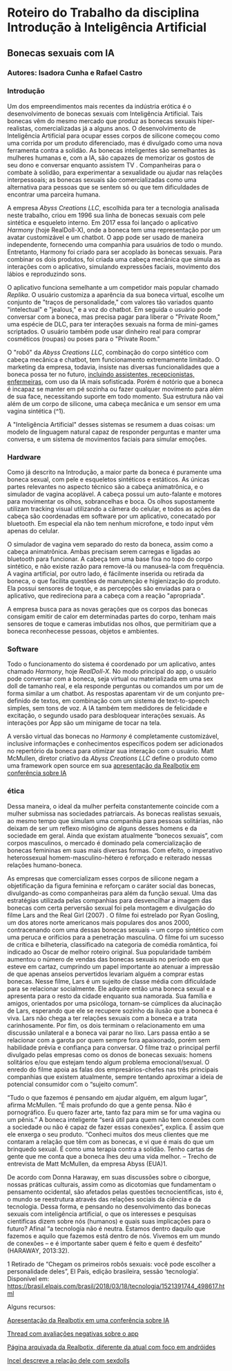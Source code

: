 # Roteiro do Trabalho da disciplina Introdução à Inteligência Artificial

## Bonecas sexuais com IA

### Autores: Isadora Cunha e Rafael Castro

### Introdução 

Um dos empreendimentos mais recentes da indústria erótica é o desenvolvimento de bonecas sexuais com Inteligência Artificial. Tais bonecas vêm do mesmo mercado que produz as bonecas sexuais hiper-realistas, comercializadas já a alguns anos. O desenvolvimento de Inteligência Artificial para ocupar esses corpos de silicone começou como uma corrida por um produto diferenciado, mas é divulgado como uma nova ferramenta contra a solidão. As bonecas inteligentes são semelhantes às mulheres humanas e, com a IA, são capazes de memorizar os gostos de seu dono e conversar enquanto assistem TV . Companheiras para o combate à solidão, para experimentar a sexualidade ou ajudar nas relações interpessoais; as bonecas sexuais são comercializadas como uma alternativa para pessoas que se sentem só ou que tem dificuldades de encontrar uma parceira humana. 

A empresa <em>Abyss Creations LLC</em>, escolhida para ter a tecnologia analisada neste trabalho, criou em 1996 sua linha de bonecas sexuais com pele sintética e esqueleto interno. Em 2017 essa foi lançado o aplicativo <em>Harmony</em> (hoje RealDoll-X), onde a boneca tem uma representação por um avatar customizável e um chatbot. O app pode ser usado de maneira independente, fornecendo uma companhia para usuários de todo o mundo. Entretanto, Harmony foi criado para ser acoplado às bonecas sexuais. Para combinar os dois produtos, foi criada uma cabeça mecânica que simula as interações com o aplicativo, simulando expressões faciais, movimento dos lábios e reproduzindo sons.

O aplicativo funciona semelhante a um competidor mais popular chamado <em>Replika</em>. O usuário customiza a aparência da sua boneca virtual, escolhe um conjunto de "traços de personalidade," com valores tão variados quanto "intelectual" e "jealous," e a voz do chatbot. Em seguida o usuário pode conversar com a boneca, mas precisa pagar para liberar o "Private Room," uma espécie de DLC, para ter interações sexuais na forma de mini-games scriptados. O usuário também pode usar dinheiro real para comprar cosméticos (roupas) ou poses para o "Private Room."

O "robô" da <em>Abyss Creations LLC</em>, combinação do corpo sintético com cabeça mecânica e chatbot, tem funcionamento extremamente limitado. O marketing da empresa, todavia, insiste nas diversas funcionalidades que a boneca possa ter no futuro, [incluindo assistentes, recepcionistas, enfermeiras](https://yewtu.be/watch?v=pC4Jjjoohl8), com uso da IA mais sofisticada. Porém é notório que a boneca é incapaz se manter em pé sozinha ou fazer qualquer movimento para além de sua face, necessitando suporte em todo momento. Sua estrutura não vai além de um corpo de silicone, uma cabeça mecânica e um sensor em uma vagina sintética (^1). 

A "Inteligência Artificial" desses sistemas se resumem a duas coisas: um modelo de linguagem natural capaz de responder perguntas e manter uma conversa, e um sistema de movimentos faciais para simular emoções.

[^1]: Ignorando por um segundo a pressuposição que os mesmos recursos, técnicas e tecnologias para criar uma bonecas sexual seriam ideiais para também criar robôs que servem uma função na sociedade (por exemplo, porque uma enfermeira robótica precisaria de "pele realística ao toque"?

### Hardware

Como já descrito na Introdução, a maior parte da boneca é puramente uma boneca sexual, com pele e esqueletos sintéticos e estáticos. As únicas partes relevantes no aspecto técnico são a cabeça animatrônica, e o simulador de vagina acoplável. A cabeça possui um auto-falante e motores para movimentar os olhos, sobrancelhas e boca. Os olhos supostamente utilizam tracking visual utilizando a câmera do celular, e todos as ações da cabeça são coordenadas em software por um aplicativo, conecatado por bluetooth. Em especial ela não tem nenhum microfone, e todo input vêm apenas do celular. 

O simulador de vagina vem separado do resto da boneca, assim como a cabeça animatrônica. Ambas precisam serem carregas e ligadas ao bluetooth para funcionar. A cabeça tem uma base fixa no topo do corpo sintético, e não existe razão para remove-lá ou manuseá-la com frequência. A vagina artificial, por outro lado, é fácilmente inserida ou retirada da boneca, o que facilita questões de manutenção e higienização do produto. Ela possui sensores de toque, e as percepções são enviadas para o aplicativo, que redireciona para a cabeça com a reação "apropriada".

A empresa busca para as novas gerações que os corpos das bonecas consigam emitir de calor em determinadas partes do corpo, tenham mais sensores de toque e cameras imbutidas nos olhos, que permitiriam que a boneca reconhecesse pessoas, objetos e ambientes.

### Software

Todo o funcionamento do sistema é coordenado por um aplicativo, antes chamado <em>Harmony</em>, hoje <em>RealDoll-X</em>. No modo principal do app, o usuário pode conversar com a boneca, seja virtual ou materializada em uma sex doll de tamanho real, e ela responde perguntas ou comandos um por um de forma similar a um chatbot. As respostas aparentam vir de um conjunto pre-definido de textos, em combinação com um sistema de text-to-speech simples, sem tons de voz. A IA também tem medidores de felicidade e excitação, o segundo usado para desbloquear interações sexuais. As interações por App são um minigame de tocar na tela.

A versão virtual das bonecas no <em>Harmony</em> é completamente customizável, inclusive informações e conhecimentos específicos podem ser adicionados no repertório da boneca para otimizar sua interação com o usuário. Matt McMullen, diretor criativo da <em>Abyss Creations LLC</em> define o produto como uma framework open source em sua [apresentação da Realbotix em conferência sobre IA](https://yewtu.be/watch?v=pC4Jjjoohl8)


### ética

Dessa maneira, o ideal da mulher perfeita constantemente coincide com a mulher submissa nas sociedades patriarcais. As bonecas realistas sexuais, ao mesmo tempo que simulam uma companhia para pessoas solitárias, não deixam de ser um reflexo misógino de alguns desses homens e da sociedade em geral. Ainda que existam atualmente “bonecos sexuais”, com corpos masculinos, o mercado é dominado pela comercialização de bonecas femininas em suas mais diversas formas. Com efeito, o imperativo heterossexual homem-masculino-hétero é reforçado e reiterado nessas relações humano-boneca. 

As empresas que comercializam esses corpos de silicone negam a objetificação da figura feminina e reforçam o caráter social das bonecas, divulgando-as como companheiras para além da função sexual. Uma das estratégias utilizada pelas companhias para desvencilhar a imagem das bonecas com certa perversão sexual foi pela montagem e divulgação do filme Lars and the Real Girl (2007) . O filme foi estrelado por Ryan Gosling, um dos atores norte americanos mais populares dos anos 2000, contracenando com uma dessas bonecas sexuais – um corpo sintético com uma peruca e orifícios para a penetração masculina. O filme foi um sucesso de crítica e bilheteria, classificado na categoria de comédia romântica, foi indicado ao Oscar de melhor roteiro original. Sua popularidade também aumentou o número de vendas das bonecas sexuais no período em que esteve em cartaz, cumprindo um papel importante ao atenuar a impressão de que apenas anseios pervertidos levariam alguém a comprar estas bonecas. 
Nesse filme, Lars é um sujeito de classe média com dificuldade para se relacionar socialmente. Ele adquire então uma boneca sexual e a apresenta para o resto da cidade enquanto sua namorada. Sua família e amigos, orientados por uma psicóloga, tornam-se cúmplices da alucinação de Lars, esperando que ele se recupere sozinho da ilusão que a boneca é viva. Lars não chega a ter relações sexuais com a boneca e a trata carinhosamente. Por fim, os dois terminam o relacionamento em uma discussão unilateral e a boneca vai parar no lixo. Lars passa então a se relacionar com a garota por quem sempre fora apaixonado, porém sem habilidade prévia e confiança para conversar.
O filme traz o principal perfil divulgado pelas empresas como os donos de bonecas sexuais: homens solitários e/ou que estejam tendo algum problema emocional/sexual. O enredo do filme apoia as falas dos empresários-chefes nas três principais companhias que existem atualmente, sempre tentando aproximar a ideia de potencial consumidor com o “sujeito comum”.

“Tudo o que fazemos é pensando em ajudar alguém, em algum lugar”, afirma McMullen. “É mais profundo do que a gente pensa. Não é pornográfico. Eu quero fazer arte, tanto faz para mim se for uma vagina ou um pênis.” A boneca inteligente “será útil para quem não tem conexões com a sociedade ou não é capaz de fazer essas conexões”, explica. É assim que ele enxerga o seu produto. “Conheci muitos dos meus clientes que me contaram a relação que têm com as bonecas, e vi que é mais do que um brinquedo sexual. É como uma terapia contra a solidão. Tenho cartas de gente que me conta que a boneca lhes deu uma vida melhor. – Trecho de entrevista de Matt McMullen, da empresa Abyss (EUA)1.

De acordo com Donna Haraway, em suas discussões sobre o ciborgue, nossas práticas culturais, assim como as dicotomias que fundamentam o pensamento ocidental, são afetados pelas questões tecnocientificas, isto é, o mundo se reestrutura através das relações sociais da ciência e da tecnologia. Dessa forma, e pensando no desenvolvimento das bonecas sexuais com inteligência artificial, o que os interesses e pesquisas cientificas dizem sobre nós (humanos) e quais suas implicações para o futuro? Afinal “a tecnologia não é neutra. Estamos dentro daquilo que fazemos e aquilo que fazemos está dentro de nós. Vivemos em um mundo de conexões – e é importante saber quem é feito e quem é desfeito” (HARAWAY, 2013:32). 


1  Retirado de “Chegam os primeiros robôs sexuais: você pode escolher a personalidade deles”, El País, edição brasileira, sessão ‘tecnologia’. Disponível em: https://brasil.elpais.com/brasil/2018/03/18/tecnologia/1521391744_498617.html



Alguns recursos:

[Apresentação da Realbotix em uma conferência sobre IA](https://yewtu.be/watch?v=pC4Jjjoohl8)

[Thread com avaliações negativas sobre o app](https://old.reddit.com/r/RealDolls/comments/1162v87/realdollx_experiences/)

[Página arquivada da Realbotix, diferente da atual com foco em andróides](https://web.archive.org/web/20180107055323/https://realbotix.com/)

[Incel descreve a relação dele com sexdolls](https://yewtu.be/watch?v=VPceoJF6xGk)

